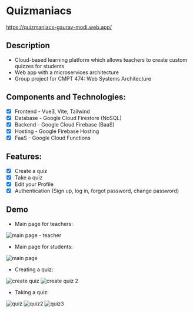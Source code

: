 # Quizmaniacs

https://quizmaniacs-gaurav-modi.web.app/

## Description
- Cloud-based learning platform which allows teachers to create custom quizzes for students  
- Web app with a microservices architecture  
- Group project for CMPT 474: Web Systems Architecture  

## Components and Technologies:
- [x] Frontend - Vue3, Vite, Tailwind
- [x] Database - Google Cloud Firestore (NoSQL)
- [x] Backend - Google Cloud Firebase (BaaS)
- [x] Hosting - Google Firebase Hosting
- [x] FaaS - Google Cloud Functions

## Features:
- [x] Create a quiz
- [x] Take a quiz
- [x] Edit your Profile
- [x] Authentication (Sign up, log in, forgot password, change password)

## Demo
- Main page for teachers:
  
![main page - teacher](https://user-images.githubusercontent.com/49981853/235378395-43ba24f1-a23d-42d4-a8bb-e4a866549272.png)

- Main page for students:
  
![main page](https://user-images.githubusercontent.com/49981853/235378369-7c9a44a1-7330-4707-a56b-4e5e4430c894.png)

- Creating a quiz:
  
![create quiz](https://user-images.githubusercontent.com/49981853/235378415-52d0eb56-a230-4a2e-b9d4-51d6546b3314.png)
![create quiz 2](https://user-images.githubusercontent.com/49981853/235378418-94633bf9-43b1-4f53-94b5-e92bbe0c927f.png)

- Taking a quiz:
  
![quiz](https://user-images.githubusercontent.com/49981853/235378426-4189993a-4406-44b7-a0db-380a4061e5fc.png)
![quiz2](https://user-images.githubusercontent.com/49981853/235378429-76bc513d-a73f-4169-b0af-b9e883dd3597.png)
![quiz3](https://user-images.githubusercontent.com/49981853/235378432-898fcbe4-b683-4023-8bdb-ef51482eb596.png)
